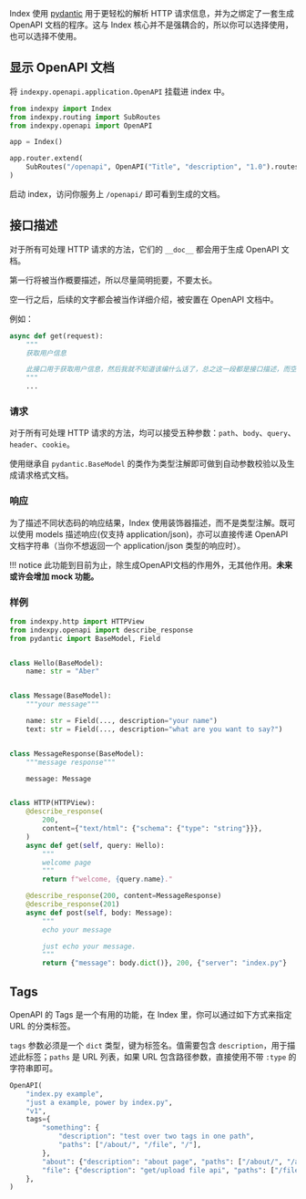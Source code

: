 Index 使用 [pydantic](https://pydantic-docs.helpmanual.io/) 用于更轻松的解析 HTTP 请求信息，并为之绑定了一套生成 OpenAPI 文档的程序。这与 Index 核心并不是强耦合的，所以你可以选择使用，也可以选择不使用。

## 显示 OpenAPI 文档

将 `indexpy.openapi.application.OpenAPI` 挂载进 index 中。

```python
from indexpy import Index
from indexpy.routing import SubRoutes
from indexpy.openapi import OpenAPI

app = Index()

app.router.extend(
    SubRoutes("/openapi", OpenAPI("Title", "description", "1.0").routes)
)
```

启动 index，访问你服务上 `/openapi/` 即可看到生成的文档。

## 接口描述

对于所有可处理 HTTP 请求的方法，它们的 `__doc__` 都会用于生成 OpenAPI 文档。

第一行将被当作概要描述，所以尽量简明扼要，不要太长。

空一行之后，后续的文字都会被当作详细介绍，被安置在 OpenAPI 文档中。

例如：

```python
async def get(request):
    """
    获取用户信息

    此接口用于获取用户信息，然后我就不知道该编什么话了，总之这一段都是接口描述，而空的一行的上面是接口标题。
    """
    ...
```

### 请求

对于所有可处理 HTTP 请求的方法，均可以接受五种参数：`path`、`body`、`query`、`header`、`cookie`。

使用继承自 `pydantic.BaseModel` 的类作为类型注解即可做到自动参数校验以及生成请求格式文档。

### 响应

为了描述不同状态码的响应结果，Index 使用装饰器描述，而不是类型注解。既可以使用 models 描述响应(仅支持 application/json)，亦可以直接传递 OpenAPI 文档字符串（当你不想返回一个 application/json 类型的响应时）。

!!! notice
    此功能到目前为止，除生成OpenAPI文档的作用外，无其他作用。**未来或许会增加 mock 功能。**

### 样例

```python
from indexpy.http import HTTPView
from indexpy.openapi import describe_response
from pydantic import BaseModel, Field


class Hello(BaseModel):
    name: str = "Aber"


class Message(BaseModel):
    """your message"""

    name: str = Field(..., description="your name")
    text: str = Field(..., description="what are you want to say?")


class MessageResponse(BaseModel):
    """message response"""

    message: Message


class HTTP(HTTPView):
    @describe_response(
        200,
        content={"text/html": {"schema": {"type": "string"}}},
    )
    async def get(self, query: Hello):
        """
        welcome page
        """
        return f"welcome, {query.name}."

    @describe_response(200, content=MessageResponse)
    @describe_response(201)
    async def post(self, body: Message):
        """
        echo your message

        just echo your message.
        """
        return {"message": body.dict()}, 200, {"server": "index.py"}
```

## Tags

OpenAPI 的 Tags 是一个有用的功能，在 Index 里，你可以通过如下方式来指定 URL 的分类标签。

`tags` 参数必须是一个 `dict` 类型，键为标签名。值需要包含 `description`，用于描述此标签；`paths` 是 URL 列表，如果 URL 包含路径参数，直接使用不带 `:type` 的字符串即可。

```python
OpenAPI(
    "index.py example",
    "just a example, power by index.py",
    "v1",
    tags={
        "something": {
            "description": "test over two tags in one path",
            "paths": ["/about/", "/file", "/"],
        },
        "about": {"description": "about page", "paths": ["/about/", "/about/me"]},
        "file": {"description": "get/upload file api", "paths": ["/file"]},
    },
)
```
